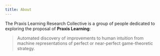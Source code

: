 ```yaml
---
title: About
---
```


The Praxis Learning Research Collective is a group of people dedicated to exploring the proposal of **Praxis Learning**:

> Automated discovery of improvements to human intuition from machine representations of perfect or near-perfect game-theoretic strategy.
